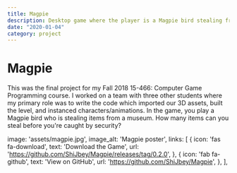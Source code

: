 ```yaml
---
title: Magpie
description: Desktop game where the player is a Magpie bird stealing from a museum guarded by dogs. This game was the final group project for Computer Game Programming Fall 2018 at Carnegie Mellon University.
date: "2020-01-04"
category: project
---
```


# Magpie

This was the final project for my Fall 2018 15-466: Computer Game Programming course. I worked on a team with three other students where my primary role was to write the code which imported our 3D assets, built the level, and instanced characters/animations. In the game, you play a Magpie bird who is stealing items from a museum. How many items can you steal before you're caught by security?

image: 'assets/magpie.jpg',
    image_alt: 'Magpie poster',
    links: [
      {
        icon: 'fas fa-download',
        text: 'Download the Game',
        url: 'https://github.com/ShiJbey/Magpie/releases/tag/0.2.0',
      },
      {
        icon: 'fab fa-github',
        text: 'View on GitHub',
        url: 'https://github.com/ShiJbey/Magpie',
      },
    ],
